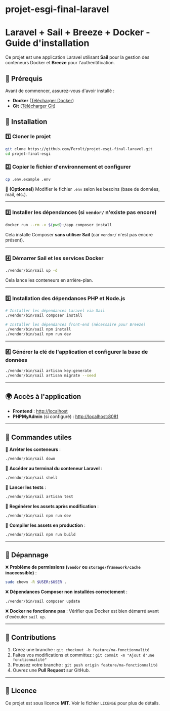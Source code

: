 # projet-esgi-final-laravel
# Laravel + Sail + Breeze + Docker - Guide d'installation

Ce projet est une application Laravel utilisant **Sail** pour la gestion des conteneurs Docker et **Breeze** pour l'authentification.

## 📌 Prérequis

Avant de commencer, assurez-vous d'avoir installé :
- **Docker** ([Télécharger Docker](https://www.docker.com/get-started))
- **Git** ([Télécharger Git](https://git-scm.com/downloads))

## 🚀 Installation

### 1️⃣ **Cloner le projet**
```bash
git clone https://github.com/Ferolt/projet-esgi-final-laravel.git
cd projet-final-esgi
```

### 2️⃣ **Copier le fichier d'environnement et configurer**
```bash
cp .env.example .env
```
🔹 **(Optionnel)** Modifier le fichier `.env` selon les besoins (base de données, mail, etc.).

---

### 3️⃣ **Installer les dépendances (si `vendor/` n'existe pas encore)**
```bash
docker run --rm -v $(pwd):/app composer install
```
Cela installe Composer **sans utiliser Sail** (car `vendor/` n'est pas encore présent).

---

### 4️⃣ **Démarrer Sail et les services Docker**
```bash
./vendor/bin/sail up -d
```
Cela lance les conteneurs en arrière-plan.

---

### 5️⃣ **Installation des dépendances PHP et Node.js**
```bash
# Installer les dépendances Laravel via Sail
./vendor/bin/sail composer install

# Installer les dépendances front-end (nécessaire pour Breeze)
./vendor/bin/sail npm install
./vendor/bin/sail npm run dev
```

---

### 6️⃣ **Générer la clé de l'application et configurer la base de données**
```bash
./vendor/bin/sail artisan key:generate
./vendor/bin/sail artisan migrate --seed
```

---

## 🌍 Accès à l'application

- **Frontend** : [http://localhost](http://localhost)
- **PHPMyAdmin** (si configuré) : [http://localhost:8081](http://localhost:8081)

---

## 📌 Commandes utiles

🔹 **Arrêter les conteneurs** :
```bash
./vendor/bin/sail down
```

🔹 **Accéder au terminal du conteneur Laravel** :
```bash
./vendor/bin/sail shell
```

🔹 **Lancer les tests** :
```bash
./vendor/bin/sail artisan test
```

🔹 **Regénérer les assets après modification** :
```bash
./vendor/bin/sail npm run dev
```

🔹 **Compiler les assets en production** :
```bash
./vendor/bin/sail npm run build
```

---

## 🔧 Dépannage

❌ **Problème de permissions (`vendor` ou `storage/framework/cache` inaccessible)** :
```bash
sudo chown -R $USER:$USER .
```

❌ **Dépendances Composer non installées correctement** :
```bash
./vendor/bin/sail composer update
```

❌ **Docker ne fonctionne pas** :
Vérifier que Docker est bien démarré avant d'exécuter `sail up`.

---

## 📢 Contributions

1. Créez une branche : `git checkout -b feature/ma-fonctionnalité`
2. Faites vos modifications et committez : `git commit -m "Ajout d'une fonctionnalité"`
3. Poussez votre branche : `git push origin feature/ma-fonctionnalité`
4. Ouvrez une **Pull Request** sur GitHub.

---

## 📜 Licence

Ce projet est sous licence **MIT**. Voir le fichier `LICENSE` pour plus de détails.
